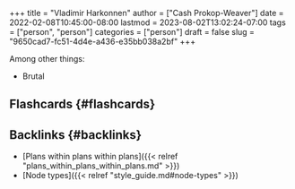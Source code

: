 +++
title = "Vladimir Harkonnen"
author = ["Cash Prokop-Weaver"]
date = 2022-02-08T10:45:00-08:00
lastmod = 2023-08-02T13:02:24-07:00
tags = ["person", "person"]
categories = ["person"]
draft = false
slug = "9650cad7-fc51-4d4e-a436-e35bb038a2bf"
+++

Among other things:

-   Brutal


## Flashcards {#flashcards}


## Backlinks {#backlinks}

-   [Plans within plans within plans]({{< relref "plans_within_plans_within_plans.md" >}})
-   [Node types]({{< relref "style_guide.md#node-types" >}})
